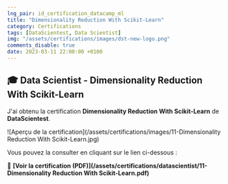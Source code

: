 ```yaml
---
lng_pair: id_certification_datacamp_ml
title: "Dimensionality Reduction With Scikit-Learn"
category: Certifications
tags: [DataScientest, Data Scientist]
img: "/assets/certifications/images/dst-new-logo.png"
comments_disable: true
date: 2023-03-11 22:00:00 +0100
---
```


## 🎓 Data Scientist - Dimensionality Reduction With Scikit-Learn

J'ai obtenu la certification **Dimensionality Reduction With Scikit-Learn** de **DataScientest**.

![Aperçu de la certification](/assets/certifications/images/11-Dimensionality Reduction With Scikit-Learn.jpg)  

Vous pouvez la consulter en cliquant sur le lien ci-dessous :

📜 **[Voir la certification (PDF)](/assets/certifications/datascientist/11-Dimensionality Reduction With Scikit-Learn.pdf)** 
